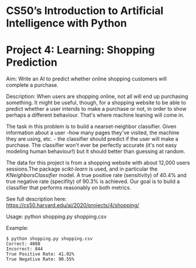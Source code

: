 # CS50’s Introduction to Artificial Intelligence with Python
# Project 4: Learning: Shopping Prediction

Aim: Write an AI to predict whether online shopping customers will complete a purchase.

Description: When users are shopping online, not all will end up purchasing something. It might be useful, though, for a shopping website to be able to predict whether a user intends to make a purchase or not, in order to show perhaps a different behaviour. That's where machine leaning will come in.

The task in this problem is to build a nearset-neighbor classifier. Given information about a user -how many pages they've visited, the machine they are using, etc. - the classifier should predict if the user will make a purchase. The classifier won't ever be perfectly accurate (it's not easy modeling human behaviour!) but it should better than guessing at random.

The data for this project is from a shopping website with about 12,000 users sessions.The package *scikt-learn* is used, and in particular the *KNeighborsClassifier* model. A true positive rate (sensitivity) of 40.4% and true negative rate (specifity) of 90.3% is achieved. Our goal is to build a classifier that performs reasonably on both metrics.

See full description here: https://cs50.harvard.edu/ai/2020/projects/4/shopping/

Usage: python shopping.py shopping.csv

Example:
```
$ python shopping.py shopping.csv
Correct: 4088
Incorrect: 844
True Positive Rate: 41.02%
True Negative Rate: 90.55%
```
